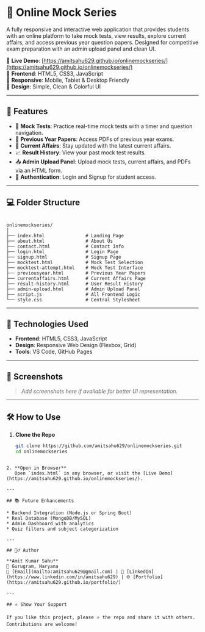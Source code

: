
# 🎯 Online Mock Series

A fully responsive and interactive web application that provides students with an online platform to take mock tests, view results, explore current affairs, and access previous year question papers. Designed for competitive exam preparation with an admin upload panel and clean UI.

🚀 **Live Demo**: [https://amitsahu629.github.io/onlinemockseries/](https://amitsahu629.github.io/onlinemockseries/)  
📁 **Frontend**: HTML5, CSS3, JavaScript  
📱 **Responsive**: Mobile, Tablet & Desktop Friendly  
🎨 **Design**: Simple, Clean & Colorful UI  

---

## 📌 Features

- 📝 **Mock Tests**: Practice real-time mock tests with a timer and question navigation.
- 📜 **Previous Year Papers**: Access PDFs of previous year exams.
- 📅 **Current Affairs**: Stay updated with the latest current affairs.
- 📈 **Result History**: View your past mock test results.
- 📤 **Admin Upload Panel**: Upload mock tests, current affairs, and PDFs via an HTML form.
- 🔐 **Authentication**: Login and Signup for student access.

---

## 💻 Folder Structure

```

onlinemockseries/
│
├── index.html               # Landing Page
├── about.html               # About Us
├── contact.html             # Contact Info
├── login.html               # Login Page
├── signup.html              # Signup Page
├── mocktest.html            # Mock Test Selection
├── mocktest-attempt.html    # Mock Test Interface
├── previousyear.html        # Previous Year Papers
├── currentaffairs.html      # Current Affairs Page
├── result-history.html      # User Result History
├── admin-upload.html        # Admin Upload Panel
├── script.js                # All Frontend Logic
└── style.css                # Central Stylesheet

````

---

## 🧰 Technologies Used

- **Frontend**: HTML5, CSS3, JavaScript
- **Design**: Responsive Web Design (Flexbox, Grid)
- **Tools**: VS Code, GitHub Pages

---

## 📸 Screenshots

> _Add screenshots here if available for better UI representation._

---

## 🛠 How to Use

1. **Clone the Repo**  
   ```bash
   git clone https://github.com/amitsahu629/onlinemockseries.git
   cd onlinemockseries
````

2. **Open in Browser**
   Open `index.html` in any browser, or visit the [Live Demo](https://amitsahu629.github.io/onlinemockseries/).

---

## 📚 Future Enhancements

* Backend Integration (Node.js or Spring Boot)
* Real Database (MongoDB/MySQL)
* Admin Dashboard with analytics
* Quiz filters and subject categorization

---

## 🙋‍♂️ Author

**Amit Kumar Sahu**
📍 Gurugram, Haryana
📧 [Email](mailto:amitsahu629@gmail.com) | 🔗 [LinkedIn](https://www.linkedin.com/in/amitsahu629) | 🌐 [Portfolio](https://amitsahu629.github.io/portfolio/)

---

## ⭐️ Show Your Support

If you like this project, please ⭐ the repo and share it with others. Contributions are welcome!




